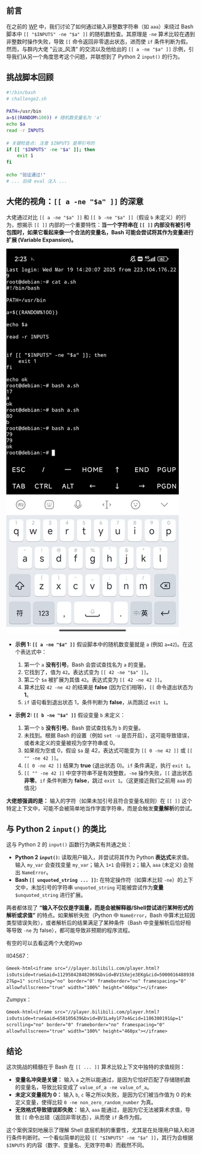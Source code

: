 ## 前言

在之前的 [WP](https://7r1umph.github.io/post/qun-zhu-ti.html) 中，我们讨论了如何通过输入非整数字符串（如 `aaa`）来绕过 Bash 脚本中 `[[ "$INPUTS" -ne "$a" ]]` 的随机数检查。其原理是 `-ne` 算术比较在遇到非整数时操作失败，导致 `[[` 命令返回非零退出状态，进而使 `if` 条件判断为假。然而，与群内大佬 "云淡_风清" 的交流以及他给出的 `[[ a -ne "$a" ]]` 示例，引导我们从另一个角度思考这个问题，并联想到了 Python 2 `input()` 的行为。

## 挑战脚本回顾

```bash
#!/bin/bash
# challenge2.sh

PATH=/usr/bin
a=$((RANDOM%100)) # 随机数变量名为 'a'
echo $a
read -r INPUTS

# 关键检查点: 注意 $INPUTS 是带引号的
if [[ "$INPUTS" -ne "$a" ]]; then
    exit 1
fi

echo "验证通过!"
# ... 后续 eval 注入 ...
```

## 大佬的视角：`[[ a -ne "$a" ]]` 的深意

大佬通过对比 `[[ a -ne "$a" ]]` 和 `[[ b -ne "$a" ]]`（假设 `b` 未定义）的行为，想揭示 `[[ ]]` 内部的一个重要特性：**当一个字符串在 `[[ ]]` 内部没有被引号包围时，如果它看起来像一个合法的变量名，Bash 可能会尝试将其作为变量进行扩展 (Variable Expansion)。**

![9a30eabc231f090b377fe74e23943c46](https://raw.githubusercontent.com/7r1UMPH/7r1UMPH.github.io/main/static/image/20250409090621789.jpeg)

*   **示例 1: `[[ a -ne "$a" ]]`**
    假设脚本中的随机数变量就是 `a` (例如 `a=42`)。在这个表达式中：
    1.  第一个 `a` **没有引号**。Bash 会尝试查找名为 `a` 的变量。
    2.  它找到了，值为 `42`。表达式变为 `[[ 42 -ne "$a" ]]`。
    3.  第二个 `$a` 被扩展为其值 `42`。表达式变为 `[[ 42 -ne 42 ]]`。
    4.  算术比较 `42 -ne 42` 的结果是 **false** (因为它们相等)，`[[` 命令退出状态为 **1**。
    5.  `if` 语句看到退出状态 1，条件判断为 **false**，从而跳过 `exit 1`。

*   **示例 2: `[[ b -ne "$a" ]]`**
    假设变量 `b` 未定义：
    1.  第一个 `b` **没有引号**。Bash 尝试查找名为 `b` 的变量。
    2.  未找到。根据 Bash 的设置（例如 `set -u` 是否开启），这可能导致错误，或者未定义的变量被视为空字符串或 0。
    3.  如果视为空或 0，假设 `$a` 是 42，表达式可能变为 `[[ 0 -ne 42 ]]` 或 `[[ "" -ne 42 ]]`。
    4.  `[[ 0 -ne 42 ]]` 结果为 **true** (退出状态 0)。`if` 条件满足，执行 `exit 1`。
    5.  `[[ "" -ne 42 ]]` 中空字符串不是有效整数，`-ne` 操作失败，`[[` 退出状态 **非零**。`if` 条件判断为 **false**，跳过 `exit 1`。（这更接近我们之前用 `aaa` 的情况）

**大佬想强调的是：** 输入的字符（如果未加引号且符合变量名规则）在 `[[ ]]` 这个特定上下文中，可能不会被简单地当作字面字符串，而是会触发**变量解析**的尝试。

## 与 Python 2 `input()` 的类比

这与 Python 2 的 `input()` 函数行为确实有共通之处：

*   **Python 2 `input()`:** 读取用户输入，并尝试将其作为 Python **表达式**来求值。输入 `my_var` 会查找变量 `my_var`；输入 `1+1` 会得到 `2`；输入 `aaa` (未定义) 会抛出 `NameError`。
*   **Bash `[[ unquoted_string ... ]]`:** 在特定操作符（如算术比较 `-ne`）的上下文中，未加引号的字符串 `unquoted_string` 可能被尝试作为**变量** `$unquoted_string` 进行扩展。

两者都体现了 **“输入不仅仅是字面量，而是会被解释器/Shell尝试进行某种形式的解析或求值”** 的特点。如果解析失败（Python 中 `NameError`，Bash 中算术比较因类型错误失败），或者解析后的结果满足了某种条件（Bash 中变量解析后恰好相等导致 `-ne` 为 false），都可能导致非预期的程序流程。

有空的可以去看这两个大佬的wp

II04567：

`Gmeek-html<iframe src="//player.bilibili.com/player.html?isOutside=true&aid=112958428482069&bvid=BV1SXeje3EKg&cid=500001648893827&p=1" scrolling="no" border="0" frameborder="no" framespacing="0" allowfullscreen="true" width="100%" height="460px"></iframe>`

Zumpyx：

`Gmeek-html<iframe src="//player.bilibili.com/player.html?isOutside=true&aid=658105639&bvid=BV1La4y1F7o4&cid=1186380191&p=1" scrolling="no" border="0" frameborder="no" framespacing="0" allowfullscreen="true" width="100%" height="460px"></iframe>`

## 结论

这次挑战的精髓在于 Bash 在 `[[ ... ]]` 算术比较上下文中独特的求值规则：

*   **变量名冲突是关键：** 输入 `a` 之所以能通过，是因为它恰好匹配了存储随机数的变量名，导致比较变成了 `value_of_a -ne value_of_a`。
*   **未定义变量视为 0：** 输入 `b`, `c` 等之所以失败，是因为它们被当作值为 0 的未定义变量，使得比较 `0 -ne non_zero_random_number` 为真。
*   **无效格式导致错误即失败：** 输入 `aaa` 能通过，是因为它无法被算术求值，导致 `[[` 命令出错（返回非零状态），从而使 `if` 条件为假。

这个案例深刻地展示了理解 Shell 底层机制的重要性，尤其是在处理用户输入和进行条件判断时。一个看似简单的比较 `[[ "$INPUTS" -ne "$a" ]]`，其行为会根据 `$INPUTS` 的内容（数字、变量名、无效字符串）而截然不同。

